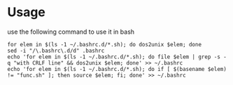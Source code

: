 # Usage

use the following command to use it in bash

    for elem in $(ls -1 ~/.bashrc.d/*.sh); do dos2unix $elem; done
    sed -i "/\.bashrc\.d/d" .bashrc
    echo 'for elem in $(ls -1 ~/.bashrc.d/*.sh); do file $elem | grep -s -q "with CRLF line" && dos2unix $elem; done' >> ~/.bashrc
    echo 'for elem in $(ls -1 ~/.bashrc.d/*.sh); do if [ $(basename $elem) != "func.sh" ]; then source $elem; fi; done' >> ~/.bashrc